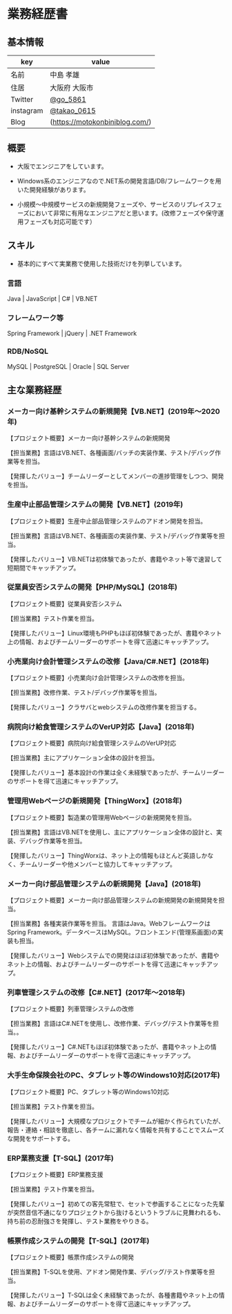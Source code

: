 # 業務経歴書

## 基本情報

|key|value|
|----|----|
|名前|中島 孝雄|
|住居|大阪府 大阪市|
|Twitter|[@go_5861](https://twitter.com/go_5861)|
|instagram|[@takao_0615](https://www.instagram.com/takao_0615/)|
|Blog|(https://motokonbiniblog.com/)|

## 概要

- 大阪でエンジニアをしています。

- Windows系のエンジニアなので.NET系の開発言語/DB/フレームワークを用いた開発経験があります。

- 小規模〜中規模サービスの新規開発フェーズや、サービスのリプレイスフェーズにおいて非常に有用なエンジニアだと思います。(改修フェーズや保守運用フェーズも対応可能です）

## スキル

- 基本的にすべて実業務で使用した技術だけを列挙しています。

### 言語

Java | JavaScript | C# | VB.NET

### フレームワーク等

Spring Framework | jQuery | .NET Framework

### RDB/NoSQL

MySQL | PostgreSQL | Oracle | SQL Server

## 主な業務経歴

### メーカー向け基幹システムの新規開発【VB.NET】(2019年〜2020年)

【プロジェクト概要】メーカー向け基幹システムの新規開発

【担当業務】言語はVB.NET、各種画面/バッチの実装作業、テスト/デバッグ作業等を担当。

【発揮したバリュー】チームリーダーとしてメンバーの進捗管理をしつつ、開発を担当。

### 生産中止部品管理システムの開発【VB.NET】(2019年)

【プロジェクト概要】生産中止部品管理システムのアドオン開発を担当。

【担当業務】言語はVB.NET、各種画面の実装作業、テスト/デバッグ作業等を担当。

【発揮したバリュー】VB.NETは初体験であったが、書籍やネット等で速習して短期間でキャッチアップ。

### 従業員安否システムの開発【PHP/MySQL】(2018年)

【プロジェクト概要】従業員安否システム

【担当業務】テスト作業を担当。

【発揮したバリュー】Linux環境もPHPもほぼ初体験であったが、書籍やネット上の情報、およびチームリーダーのサポートを得て迅速にキャッチアップ。

### 小売業向け会計管理システムの改修【Java/C#.NET】(2018年)

【プロジェクト概要】小売業向け会計管理システムの改修を担当。

【担当業務】改修作業、テスト/デバッグ作業等を担当。

【発揮したバリュー】クラサバとwebシステムの改修作業を担当する。

### 病院向け給食管理システムのVerUP対応【Java】(2018年)

【プロジェクト概要】病院向け給食管理システムのVerUP対応

【担当業務】主にアプリケーション全体の設計を担当。

【発揮したバリュー】基本設計の作業は全く未経験であったが、チームリーダーのサポートを得て迅速にキャッチアップ。

### 管理用Webページの新規開発【ThingWorx】(2018年)

【プロジェクト概要】製造業の管理用Webページの新規開発を担当。

【担当業務】言語はVB.NETを使用し、主にアプリケーション全体の設計と、実装、デバッグ作業等を担当。

【発揮したバリュー】ThingWorxは、ネット上の情報もほとんど英語しかなく、チームリーダーや他メンバーと協力してキャッチアップ。

### メーカー向け部品管理システムの新規開発【Java】(2018年)

【プロジェクト概要】メーカー向け部品管理システムの新規開発の新規開発を担当。

【担当業務】各種実装作業等を担当。 言語はJava。WebフレームワークはSpring Framework。データベースはMySQL。フロントエンド(管理系画面)の実装も担当。

【発揮したバリュー】Webシステムでの開発はほぼ初体験であったが、書籍やネット上の情報、およびチームリーダーのサポートを得て迅速にキャッチアップ。

### 列車管理システムの改修【C#.NET】(2017年〜2018年)

【プロジェクト概要】列車管理システムの改修

【担当業務】言語はC#.NETを使用し、改修作業、デバッグ/テスト作業等を担当。。

【発揮したバリュー】C#.NETもほぼ初体験であったが、書籍やネット上の情報、およびチームリーダーのサポートを得て迅速にキャッチアップ。

### 大手生命保険会社のPC、タブレット等のWindows10対応(2017年)

【プロジェクト概要】PC、タブレット等のWindows10対応

【担当業務】テスト作業を担当。

【発揮したバリュー】大規模なプロジェクトでチームが細かく作られていたが、報告・連絡・相談を徹底し、各チームに漏れなく情報を共有することでスムーズな開発をサポートする。

### ERP業務支援【T-SQL】(2017年)

【プロジェクト概要】ERP業務支援

【担当業務】テスト作業を担当。

【発揮したバリュー】初めての客先常駐で、セットで参画することになった先輩が突然音信不通になりプロジェクトから抜けるというトラブルに見舞われるも、持ち前の忍耐強さを発揮し、テスト業務をやりきる。

### 帳票作成システムの開発【T-SQL】(2017年)

【プロジェクト概要】帳票作成システムの開発

【担当業務】T-SQLを使用、アドオン開発作業、デバッグ/テスト作業等を担当。

【発揮したバリュー】T-SQLは全く未経験であったが、各種書籍やネット上の情報、およびチームリーダーのサポートを得て迅速にキャッチアップ。
